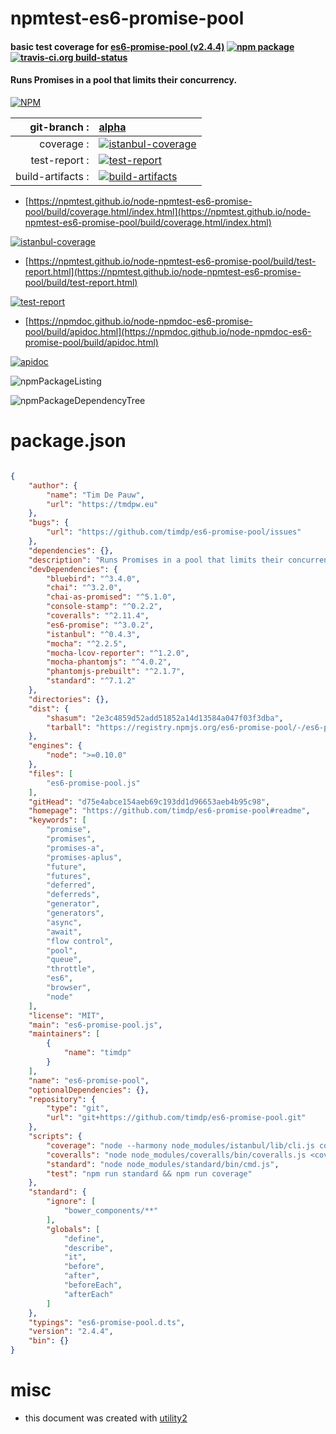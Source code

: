 # npmtest-es6-promise-pool

#### basic test coverage for  [es6-promise-pool (v2.4.4)](https://github.com/timdp/es6-promise-pool#readme)  [![npm package](https://img.shields.io/npm/v/npmtest-es6-promise-pool.svg?style=flat-square)](https://www.npmjs.org/package/npmtest-es6-promise-pool) [![travis-ci.org build-status](https://api.travis-ci.org/npmtest/node-npmtest-es6-promise-pool.svg)](https://travis-ci.org/npmtest/node-npmtest-es6-promise-pool)

#### Runs Promises in a pool that limits their concurrency.

[![NPM](https://nodei.co/npm/es6-promise-pool.png?downloads=true&downloadRank=true&stars=true)](https://www.npmjs.com/package/es6-promise-pool)

| git-branch : | [alpha](https://github.com/npmtest/node-npmtest-es6-promise-pool/tree/alpha)|
|--:|:--|
| coverage : | [![istanbul-coverage](https://npmtest.github.io/node-npmtest-es6-promise-pool/build/coverage.badge.svg)](https://npmtest.github.io/node-npmtest-es6-promise-pool/build/coverage.html/index.html)|
| test-report : | [![test-report](https://npmtest.github.io/node-npmtest-es6-promise-pool/build/test-report.badge.svg)](https://npmtest.github.io/node-npmtest-es6-promise-pool/build/test-report.html)|
| build-artifacts : | [![build-artifacts](https://npmtest.github.io/node-npmtest-es6-promise-pool/glyphicons_144_folder_open.png)](https://github.com/npmtest/node-npmtest-es6-promise-pool/tree/gh-pages/build)|

- [https://npmtest.github.io/node-npmtest-es6-promise-pool/build/coverage.html/index.html](https://npmtest.github.io/node-npmtest-es6-promise-pool/build/coverage.html/index.html)

[![istanbul-coverage](https://npmtest.github.io/node-npmtest-es6-promise-pool/build/screenCapture.buildCi.browser.%252Ftmp%252Fbuild%252Fcoverage.lib.html.png)](https://npmtest.github.io/node-npmtest-es6-promise-pool/build/coverage.html/index.html)

- [https://npmtest.github.io/node-npmtest-es6-promise-pool/build/test-report.html](https://npmtest.github.io/node-npmtest-es6-promise-pool/build/test-report.html)

[![test-report](https://npmtest.github.io/node-npmtest-es6-promise-pool/build/screenCapture.buildCi.browser.%252Ftmp%252Fbuild%252Ftest-report.html.png)](https://npmtest.github.io/node-npmtest-es6-promise-pool/build/test-report.html)

- [https://npmdoc.github.io/node-npmdoc-es6-promise-pool/build/apidoc.html](https://npmdoc.github.io/node-npmdoc-es6-promise-pool/build/apidoc.html)

[![apidoc](https://npmdoc.github.io/node-npmdoc-es6-promise-pool/build/screenCapture.buildCi.browser.%252Ftmp%252Fbuild%252Fapidoc.html.png)](https://npmdoc.github.io/node-npmdoc-es6-promise-pool/build/apidoc.html)

![npmPackageListing](https://npmtest.github.io/node-npmtest-es6-promise-pool/build/screenCapture.npmPackageListing.svg)

![npmPackageDependencyTree](https://npmtest.github.io/node-npmtest-es6-promise-pool/build/screenCapture.npmPackageDependencyTree.svg)



# package.json

```json

{
    "author": {
        "name": "Tim De Pauw",
        "url": "https://tmdpw.eu"
    },
    "bugs": {
        "url": "https://github.com/timdp/es6-promise-pool/issues"
    },
    "dependencies": {},
    "description": "Runs Promises in a pool that limits their concurrency.",
    "devDependencies": {
        "bluebird": "^3.4.0",
        "chai": "^3.2.0",
        "chai-as-promised": "^5.1.0",
        "console-stamp": "^0.2.2",
        "coveralls": "^2.11.4",
        "es6-promise": "^3.0.2",
        "istanbul": "^0.4.3",
        "mocha": "^2.2.5",
        "mocha-lcov-reporter": "^1.2.0",
        "mocha-phantomjs": "^4.0.2",
        "phantomjs-prebuilt": "^2.1.7",
        "standard": "^7.1.2"
    },
    "directories": {},
    "dist": {
        "shasum": "2e3c4859d52add51852a14d13584a047f03f3dba",
        "tarball": "https://registry.npmjs.org/es6-promise-pool/-/es6-promise-pool-2.4.4.tgz"
    },
    "engines": {
        "node": ">=0.10.0"
    },
    "files": [
        "es6-promise-pool.js"
    ],
    "gitHead": "d75e4abce154aeb69c193dd1d96653aeb4b95c98",
    "homepage": "https://github.com/timdp/es6-promise-pool#readme",
    "keywords": [
        "promise",
        "promises",
        "promises-a",
        "promises-aplus",
        "future",
        "futures",
        "deferred",
        "deferreds",
        "generator",
        "generators",
        "async",
        "await",
        "flow control",
        "pool",
        "queue",
        "throttle",
        "es6",
        "browser",
        "node"
    ],
    "license": "MIT",
    "main": "es6-promise-pool.js",
    "maintainers": [
        {
            "name": "timdp"
        }
    ],
    "name": "es6-promise-pool",
    "optionalDependencies": {},
    "repository": {
        "type": "git",
        "url": "git+https://github.com/timdp/es6-promise-pool.git"
    },
    "scripts": {
        "coverage": "node --harmony node_modules/istanbul/lib/cli.js cover node_modules/mocha/bin/_mocha -- -R spec && node node_modules/istanbul/lib/cli.js check-coverage",
        "coveralls": "node node_modules/coveralls/bin/coveralls.js <coverage/lcov.info",
        "standard": "node node_modules/standard/bin/cmd.js",
        "test": "npm run standard && npm run coverage"
    },
    "standard": {
        "ignore": [
            "bower_components/**"
        ],
        "globals": [
            "define",
            "describe",
            "it",
            "before",
            "after",
            "beforeEach",
            "afterEach"
        ]
    },
    "typings": "es6-promise-pool.d.ts",
    "version": "2.4.4",
    "bin": {}
}
```



# misc
- this document was created with [utility2](https://github.com/kaizhu256/node-utility2)

